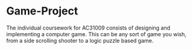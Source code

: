 # Game-Project
The individual coursework for AC31009 consists of designing and implementing a computer game. This can be any sort of game you wish, from a side scrolling shooter to a logic puzzle based game.  
